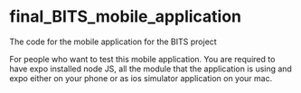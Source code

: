 # final_BITS_mobile_application
The code for the mobile application for the BITS project

For people who want to test this mobile application. You are required to have expo installed node JS, all the module that the application is using and expo either on your phone or as ios simulator application on your mac.
